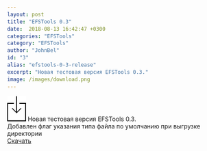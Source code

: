```yaml
---
layout: post
title: "EFSTools 0.3"
date:  2018-08-13 16:42:47 +0300
categories: "EFSTools"
category: "EFSTools"
author: "JohnBel"
id: "3"
alias: "efstools-0-3-release"
excerpt: "Новая тестовая версия EFSTools 0.3."
image: /images/download.png
---
```

<img src="/images/download.png" />
Новая тестовая версия EFSTools 0.3. <br />
Добавлен флаг указания типа файла по умолчанию при выгрузке директории <br />
<a href="https://github.com/JohnBel/EfsTools/archive/0.3.zip">Скачать</a>

